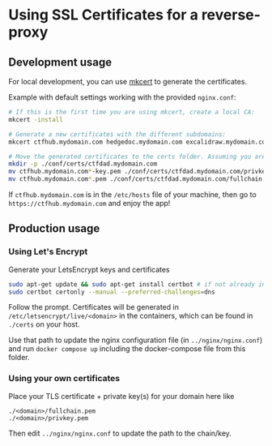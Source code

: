 # Using SSL Certificates for a reverse-proxy

## Development usage

For local development, you can use [mkcert](https://github.com/FiloSottile/mkcert) to generate the certificates.

Example with default settings working with the provided `nginx.conf`:


```bash
# If this is the first time you are using mkcert, create a local CA:
mkcert -install

# Generate a new certificates with the different subdomains:
mkcert ctfhub.mydomain.com hedgedoc.mydomain.com excalidraw.mydomain.com collab.excalidraw.mydomain.com

# Move the generated certificates to the certs folder. Assuming you are at the repository root folder:
mkdir -p ./conf/certs/ctfdad.mydomain.com
mv ctfhub.mydomain.com*-key.pem ./conf/certs/ctfdad.mydomain.com/privkey.pem
mv ctfhub.mydomain.com*.pem ./conf/certs/ctfdad.mydomain.com/fullchain.pem
```

If `ctfhub.mydomain.com` is in the `/etc/hosts` file of your machine, then go to `https://ctfhub.mydomain.com` and enjoy the app!


## Production usage

### Using Let's Encrypt

Generate your LetsEncrypt keys and certificates

```bash
sudo apt-get update && sudo apt-get install certbot # if not already installed
sudo certbot certonly --manual --preferred-challenges=dns
```

Follow the prompt. Certificates will be generated in `/etc/letsencrypt/live/<domain>` in the containers, which can be found in `./certs` on your host.

Use that path to update the nginx configuration file (in `../nginx/nginx.conf`) and run `docker compose up` including the docker-compose file from this folder.

### Using your own certificates

Place your TLS certificate + private key(s) for your domain here like

```
./<domain>/fullchain.pem
./<domain>/privkey.pem
```

Then edit `../nginx/nginx.conf` to update the path to the chain/key.


